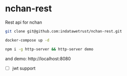 # nchan-rest
Rest api for nchan

```bash
git clone git@github.com:indatawetrust/nchan-rest.git

docker-compose up -d

npm i -g http-server && http-server demo
```

and demo: http://localhost:8080

- [ ] jwt support
